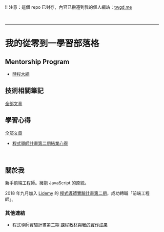 ‼️ 注意：這個 repo 已封存，內容已搬遷到我的個人網站：[twgd.me](https://www.twgd.me/)

　
　

---

# 我的從零到一學習部落格

## Mentorship Program
- [時程大綱](https://github.com/twgd/note/blob/master/mentorship-program/main.md)

## 技術相關筆記
[全部文章](https://github.com/twgd/note/issues?q=is%3Aissue+is%3Aopen+label%3A%E6%8A%80%E8%A1%93%E7%9B%B8%E9%97%9C) 

## 學習心得
[全部文章](https://github.com/twgd/note/issues?q=is%3Aissue+is%3Aopen+label%3A%E5%AD%B8%E7%BF%92%E5%BF%83%E5%BE%97)

- [程式導師計畫第二期結業心得](https://github.com/twgd/note/issues/14)

　
　

## 關於我
新手前端工程師。擁抱 JavaScript 的原貌。

2018 年九月加入 [Lidemy](https://www.lidemy.com) 的 [程式導師實驗計畫第二期](https://github.com/Lidemy/mentor-program-2nd)，成功轉職「前端工程師」。

### 其他連結
- 程式導師實驗計畫第二期 [課程教材與我的實作成果](https://github.com/Lidemy/mentor-program-2nd-twgd)
